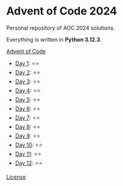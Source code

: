 # Advent of Code 2024

Personal repository of AOC 2024 solutions.

Everything is written in **Python 3.12.3**.

[Advent of Code](https://adventofcode.com/)

- [Day 1](day_01/Main.py): ⭐⭐
- [Day 2](day_02/Main.py): ⭐⭐
- [Day 3](day_03/Main.py): ⭐⭐
- [Day 4](day_04/Main.py): ⭐⭐
- [Day 5](day_05/Main.py): ⭐⭐
- [Day 6](day_06/Main.py): ⭐⭐
- [Day 7](day_07/Main.py): ⭐⭐
- [Day 8](day_08/Main.py): ⭐⭐
- [Day 9](day_09/Main.py): ⭐⭐
- [Day 10](day_10/Main.py): ⭐⭐
- [Day 11](day_11/Main.py): ⭐⭐
- [Day 12](day_12/Main.py): ⭐⭐

[License](LICENSE)